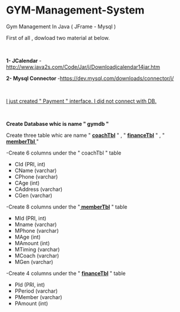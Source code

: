 # GYM-Management-System
<p dir="auto">Gym Management In Java ( JFrame - Mysql )</p>
<p dir="auto">First of all , dowload two material at below.</p>
<p dir="auto">&nbsp;</p>
<p dir="auto"><strong>1- JCalendar&nbsp;</strong>-<a href="http://www.java2s.com/Code/Jar/j/Downloadjcalendar14jar.htm" rel="nofollow">http://www.java2s.com/Code/Jar/j/Downloadjcalendar14jar.htm</a></p>
<p dir="auto"><strong>2- Mysql Connector&nbsp;</strong>-<a href="https://dev.mysql.com/downloads/connector/j/" rel="nofollow">https://dev.mysql.com/downloads/connector/j/</a></p>
<p dir="auto">&nbsp;</p>
<p dir="auto"><span style="text-decoration: underline;">I just created " Payment " interface. I did not connect with DB.</span></p>
<p dir="auto">&nbsp;</p>
<p dir="auto"><strong>Create Database whic is name " gymdb "</strong></p>
<p dir="auto">Create three table whic are name " <strong><span style="text-decoration: underline;">coachTbl</span></strong> " , " <span style="text-decoration: underline;"><strong>financeTbl</strong></span> " , " <span style="text-decoration: underline;"><strong>memberTbl</strong> </span>"</p>
<p dir="auto">-Create 6 columns under the " coachTbl " table</p>
<ul style="list-style-type: square;">
<li dir="auto">CId (PRI, int)</li>
<li dir="auto">CName (varchar)</li>
<li dir="auto">CPhone (varchar)</li>
<li dir="auto">CAge (int)</li>
<li dir="auto">CAddress (varchar)</li>
<li dir="auto">CGen (varchar)</li>
</ul>
<p dir="auto">-Create 8 columns under the "<span style="text-decoration: underline;"><strong> memberTbl</strong></span> " table</p>
<ul style="list-style-type: square;">
<li dir="auto">MId (PRI, int)</li>
<li dir="auto">Mname (varchar)</li>
<li dir="auto">MPhone (varchar)</li>
<li dir="auto">MAge (int)</li>
<li dir="auto">MAmount (int)</li>
<li dir="auto">MTiming (varchar)</li>
<li dir="auto">MCoach (varchar)</li>
<li dir="auto">MGen (varchar)</li>
</ul>
<p dir="auto">-Create 4 columns under the " <span style="text-decoration: underline;"><strong>financeTbl</strong></span> " table</p>
<ul style="list-style-type: square;">
<li dir="auto">PId (PRI, int)</li>
<li dir="auto">PPeriod (varchar)</li>
<li dir="auto">PMember (varchar)</li>
<li dir="auto">PAmount (int)</li>
</ul>





